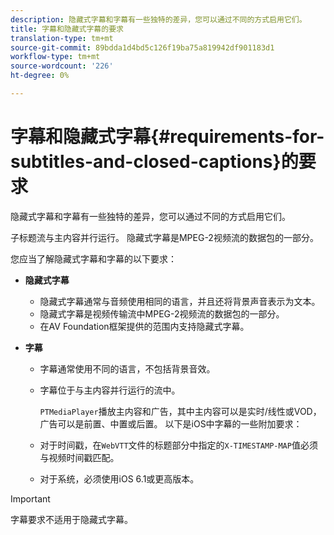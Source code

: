 ```yaml
---
description: 隐藏式字幕和字幕有一些独特的差异，您可以通过不同的方式启用它们。
title: 字幕和隐藏式字幕的要求
translation-type: tm+mt
source-git-commit: 89bdda1d4bd5c126f19ba75a819942df901183d1
workflow-type: tm+mt
source-wordcount: '226'
ht-degree: 0%

---
```



# 字幕和隐藏式字幕{#requirements-for-subtitles-and-closed-captions}的要求

隐藏式字幕和字幕有一些独特的差异，您可以通过不同的方式启用它们。

子标题流与主内容并行运行。 隐藏式字幕是MPEG-2视频流的数据包的一部分。

您应当了解隐藏式字幕和字幕的以下要求：

* **隐藏式字幕**

   * 隐藏式字幕通常与音频使用相同的语言，并且还将背景声音表示为文本。
   * 隐藏式字幕是视频传输流中MPEG-2视频流的数据包的一部分。
   * 在AV Foundation框架提供的范围内支持隐藏式字幕。

* **字幕**

   * 字幕通常使用不同的语言，不包括背景音效。
   * 字幕位于与主内容并行运行的流中。

      `PTMediaPlayer`播放主内容和广告，其中主内容可以是实时/线性或VOD，广告可以是前置、中置或后置。
   以下是iOS中字幕的一些附加要求：

   * 对于时间戳，在`WebVTT`文件的标题部分中指定的`X-TIMESTAMP-MAP`值必须与视频时间戳匹配。

   * 对于系统，必须使用iOS 6.1或更高版本。


>[!IMPORTANT]
>
>字幕要求不适用于隐藏式字幕。